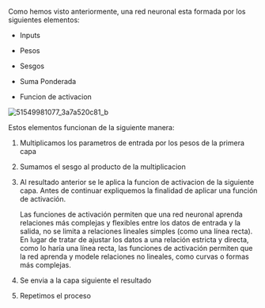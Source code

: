 Como hemos visto anteriormente, una red neuronal esta formada por los siguientes elementos:

- Inputs

- Pesos

- Sesgos

- Suma Ponderada

- Funcion de activacion


![51549981077_3a7a520c81_b](https://github.com/ManuelMorenoNeria/NeuralNetworks/assets/114908218/da85bd68-1a55-49ce-ab79-272db89f3b5e)

Estos elementos funcionan de la siguiente manera:

  1. Multiplicamos los parametros de entrada por los pesos de la primera capa

  2. Sumamos el sesgo al producto de la multiplicacion

  3. Al resultado anterior se le aplica la funcion de activacion de la siguiente capa. Antes de continuar expliquemos la finalidad de aplicar una función de activación.
     
     
       Las funciones de activación permiten que una red neuronal aprenda relaciones más complejas y flexibles entre los datos de entrada y la salida, no se limita a relaciones lineales simples (como una línea recta). En lugar de tratar de ajustar los datos a una relación estricta y directa, como lo haría una línea recta, las funciones de activación permiten que la red aprenda y modele relaciones no lineales, como curvas o formas más complejas.
     
  5. Se envia a la capa siguiente el resultado

  6. Repetimos el proceso
